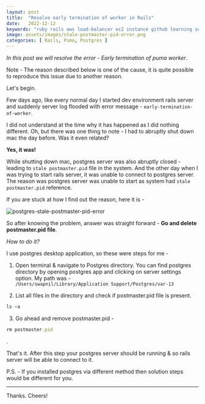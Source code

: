 ```yaml
---
layout: post
title:  "Resolve early termination of worker in Rails"
date:   2022-12-12
keywords: "ruby rails aws load-balancer ec2 instance github learning swapnil gourshete ruby on rails"
image: assets/images/stale-postmaster-pid-error.png
categories: [ Rails, Puma, Postgres ]
---
```


*In this post we will resolve the error - Early termination of puma worker*.

Note - The reason described below is one of the cause, it is quite possible to reproduce this issue due to another reason. 

Let's begin.

Few days ago, like every normal day I started dev environment rails server and suddenly server log flooded
with error message - `early-termination-of-worker`.

I did not understand at the time why it has happened as I did nothing different. Oh, but there was one thing to note - 
I had to abruptly shut down mac the day before. Was it even related?

**Yes, it was!**

While shutting down mac, postgres server was also abruptly closed - leading to `stale postmaster.pid` file in the
system. And the other day when I was trying to start rails server, it was unable to connect to postgres server. The 
reason was postgres server was unable to start as system had `stale postmaster.pid` reference.

If you are stuck at how I find out the reason, here it is - 

<img src="{{ '/assets/images/stale-postmaster-pid-error.png' | prepend: site.baseurl }}" alt="postgres-stale-postmaster-pid-error">

So after knowing the problem, answer was straight forward - **Go and delete postmaster.pid file**.

*How to do it?*

I use postgres desktop application, so these were steps for me -

1. Open terminal & navigate to Postgres directory. You can find postgres directory by opening postgres app and clicking 
on server settings option. My path was - <br> `/Users/swapnil/Library/Application Support/Postgres/var-13`

2. List all files in the directory and check if postmaster.pid file is present.
```ruby
ls -a
```
3. Go ahead and remove postmaster.pid -
```ruby
rm postmaster.pid
```

.

That's it. After this step your postgres server should be running & so rails server will be able to connect to it.

P.S. - If you installed postgres via different method then solution steps would be different for you.

---

Thanks. Cheers!


